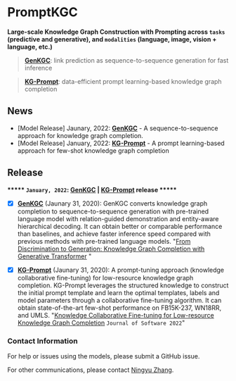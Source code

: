 # PromptKGC

**Large-scale Knowledge Graph Construction with Prompting across ```tasks``` (predictive and generative), and ```modalities``` (language, image, vision + language, etc.)**

<!--## Large-scale Knowledge Graph Construction with Prompting Across Tasks and Modalities-->

> [**GenKGC**](https://github.com/zjunlp/PromptKGC/tree/main/GenKGC):  link prediction as sequence-to-sequence generation for fast inference

> [**KG-Prompt**](https://github.com/zjunlp/PromptKGC/tree/main/KGPrompt): data-efficient prompt learning-based knowledge graph completion


## News
- [Model Release] Jaunary, 2022: [**GenKGC**](https://github.com/zjunlp/PromptKGC/tree/main/GenKGC) - A sequence-to-sequence approach for knowledge graph completion.
- [Model Release] January, 2022: [**KG-Prompt**](https://github.com/zjunlp/PromptKGC/tree/main/KGPrompt) - A prompt learning-based approach for few-shot knowledge graph completion


## Release

**\*\*\*\*\* ```January, 2022```: [GenKGC](https://github.com/zjunlp/PromptKGC/tree/main/GenKGC) | [KG-Prompt](https://github.com/zjunlp/PromptKGC/tree/main/KGPrompt) release \*\*\*\*\***

- [x] [**GenKGC**](https://github.com/zjunlp/PromptKGC/tree/main/GenKGC) (Jaunary 31, 2020): GenKGC converts knowledge graph completion to sequence-to-sequence generation with pre-trained language model with relation-guided demonstration and entity-aware hierarchical decoding. It can obtain better or comparable performance than baselines, and achieve faster inference speed compared with previous methods with pre-trained language models. "[From Discrimination to Generation: Knowledge Graph Completion with Generative Transformer](https://arxiv.org/pdf/2202.02113.pdf) "
- [x] [**KG-Prompt**](https://github.com/zjunlp/PromptKGC/tree/main/KGPrompt) (Jaunary 31, 2020): A prompt-tuning approach (knowledge collaborative fine-tuning) for low-resource knowledge graph completion. KG-Prompt leverages the structured knowledge to construct the initial prompt template and learn the optimal templates, labels and model parameters through a collaborative fine-tuning algorithm.  It can obtain state-of-the-art few-shot performance on FB15K-237, WN18RR, and UMLS. "[Knowledge Collaborative Fine-tuning for Low-resource Knowledge Graph Completion]() ```Journal of Software 2022```"




### Contact Information

For help or issues using the models, please submit a GitHub issue.

For other communications, please contact [Ningyu Zhang](https://person.zju.edu.cn/en/ningyu/).
